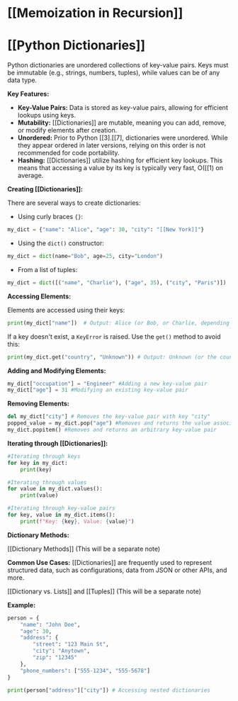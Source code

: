 # [[Memoization in Recursion]]
# [[Python Dictionaries]] 
Python dictionaries are unordered collections of key-value pairs.  Keys must be immutable (e.g., strings, numbers, tuples), while values can be of any data type.

**Key Features:**

* **Key-Value Pairs:**  Data is stored as key-value pairs, allowing for efficient lookups using keys.
* **Mutability:** [[Dictionaries]] are mutable, meaning you can add, remove, or modify elements after creation.
* **Unordered:**  Prior to Python [[3].[[7], dictionaries were unordered.  While they appear ordered in later versions, relying on this order is not recommended for code portability.
* **Hashing:** [[Dictionaries]] utilize hashing for efficient key lookups.  This means that accessing a value by its key is typically very fast, O([[1) on average.


**Creating [[Dictionaries]]:**

There are several ways to create dictionaries:

* Using curly braces `{}`:

```python
my_dict = {"name": "Alice", "age": 30, "city": "[[New York]]"}
```

* Using the `dict()` constructor:

```python
my_dict = dict(name="Bob", age=25, city="London")
```

* From a list of tuples:

```python
my_dict = dict([("name", "Charlie"), ("age", 35), ("city", "Paris")])
```


**Accessing Elements:**

Elements are accessed using their keys:

```python
print(my_dict["name"])  # Output: Alice (or Bob, or Charlie, depending on which creation method above was used)
```

If a key doesn't exist, a `KeyError` is raised.  Use the `get()` method to avoid this:

```python
print(my_dict.get("country", "Unknown")) # Output: Unknown (or the country if it exists)
```

**Adding and Modifying Elements:**

```python
my_dict["occupation"] = "Engineer" #Adding a new key-value pair
my_dict["age"] = 31 #Modifying an existing key-value pair
```

**Removing Elements:**

```python
del my_dict["city"] # Removes the key-value pair with key "city"
popped_value = my_dict.pop("age") #Removes and returns the value associated with the key "age"
my_dict.popitem() #Removes and returns an arbitrary key-value pair
```

**Iterating through [[Dictionaries]]:**

```python
#Iterating through keys
for key in my_dict:
    print(key)

#Iterating through values
for value in my_dict.values():
    print(value)

#Iterating through key-value pairs
for key, value in my_dict.items():
    print(f"Key: {key}, Value: {value}")
```

**Dictionary Methods:**

[[Dictionary Methods]]  (This will be a separate note)

**Common Use Cases:**
 [[Dictionaries]] are frequently used to represent structured data, such as configurations, data from JSON or other APIs, and more.

[[Dictionary vs. Lists]] and [[Tuples]] (This will be a separate note)


**Example:**

```python
person = {
    "name": "John Doe",
    "age": 30,
    "address": {
        "street": "123 Main St",
        "city": "Anytown",
        "zip": "12345"
    },
    "phone_numbers": ["555-1234", "555-5678"]
}

print(person["address"]["city"]) # Accessing nested dictionaries
```
